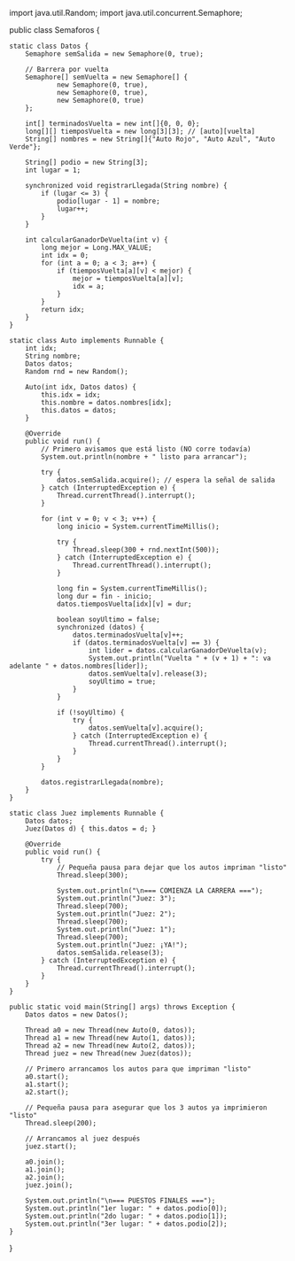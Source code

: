 import java.util.Random;
import java.util.concurrent.Semaphore;

public class Semaforos {

    static class Datos {
        Semaphore semSalida = new Semaphore(0, true);

        // Barrera por vuelta
        Semaphore[] semVuelta = new Semaphore[] {
                new Semaphore(0, true),
                new Semaphore(0, true),
                new Semaphore(0, true)
        };

        int[] terminadosVuelta = new int[]{0, 0, 0};
        long[][] tiemposVuelta = new long[3][3]; // [auto][vuelta]
        String[] nombres = new String[]{"Auto Rojo", "Auto Azul", "Auto Verde"};

        String[] podio = new String[3];
        int lugar = 1;

        synchronized void registrarLlegada(String nombre) {
            if (lugar <= 3) {
                podio[lugar - 1] = nombre;
                lugar++;
            }
        }

        int calcularGanadorDeVuelta(int v) {
            long mejor = Long.MAX_VALUE;
            int idx = 0;
            for (int a = 0; a < 3; a++) {
                if (tiemposVuelta[a][v] < mejor) {
                    mejor = tiemposVuelta[a][v];
                    idx = a;
                }
            }
            return idx;
        }
    }

    static class Auto implements Runnable {
        int idx;
        String nombre;
        Datos datos;
        Random rnd = new Random();

        Auto(int idx, Datos datos) {
            this.idx = idx;
            this.nombre = datos.nombres[idx];
            this.datos = datos;
        }

        @Override
        public void run() {
            // Primero avisamos que está listo (NO corre todavía)
            System.out.println(nombre + " listo para arrancar");

            try {
                datos.semSalida.acquire(); // espera la señal de salida
            } catch (InterruptedException e) {
                Thread.currentThread().interrupt();
            }

            for (int v = 0; v < 3; v++) {
                long inicio = System.currentTimeMillis();

                try {
                    Thread.sleep(300 + rnd.nextInt(500));
                } catch (InterruptedException e) {
                    Thread.currentThread().interrupt();
                }

                long fin = System.currentTimeMillis();
                long dur = fin - inicio;
                datos.tiemposVuelta[idx][v] = dur;

                boolean soyUltimo = false;
                synchronized (datos) {
                    datos.terminadosVuelta[v]++;
                    if (datos.terminadosVuelta[v] == 3) {
                        int lider = datos.calcularGanadorDeVuelta(v);
                        System.out.println("Vuelta " + (v + 1) + ": va adelante " + datos.nombres[lider]);
                        datos.semVuelta[v].release(3);
                        soyUltimo = true;
                    }
                }

                if (!soyUltimo) {
                    try {
                        datos.semVuelta[v].acquire();
                    } catch (InterruptedException e) {
                        Thread.currentThread().interrupt();
                    }
                }
            }

            datos.registrarLlegada(nombre);
        }
    }

    static class Juez implements Runnable {
        Datos datos;
        Juez(Datos d) { this.datos = d; }

        @Override
        public void run() {
            try {
                // Pequeña pausa para dejar que los autos impriman "listo"
                Thread.sleep(300);

                System.out.println("\n=== COMIENZA LA CARRERA ===");
                System.out.println("Juez: 3");
                Thread.sleep(700);
                System.out.println("Juez: 2");
                Thread.sleep(700);
                System.out.println("Juez: 1");
                Thread.sleep(700);
                System.out.println("Juez: ¡YA!");
                datos.semSalida.release(3);
            } catch (InterruptedException e) {
                Thread.currentThread().interrupt();
            }
        }
    }

    public static void main(String[] args) throws Exception {
        Datos datos = new Datos();

        Thread a0 = new Thread(new Auto(0, datos));
        Thread a1 = new Thread(new Auto(1, datos));
        Thread a2 = new Thread(new Auto(2, datos));
        Thread juez = new Thread(new Juez(datos));

        // Primero arrancamos los autos para que impriman "listo"
        a0.start();
        a1.start();
        a2.start();

        // Pequeña pausa para asegurar que los 3 autos ya imprimieron "listo"
        Thread.sleep(200);

        // Arrancamos al juez después
        juez.start();

        a0.join();
        a1.join();
        a2.join();
        juez.join();

        System.out.println("\n=== PUESTOS FINALES ===");
        System.out.println("1er lugar: " + datos.podio[0]);
        System.out.println("2do lugar: " + datos.podio[1]);
        System.out.println("3er lugar: " + datos.podio[2]);
    }
}
